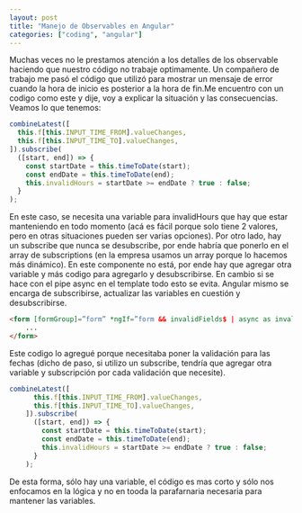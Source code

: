 ```yaml
---
layout: post
title: "Manejo de Observables en Angular"
categories: ["coding", "angular"]
---
```

Muchas veces no le prestamos atención a los detalles de los observable haciendo que nuestro código no trabaje optimamente. Un compañero de trabajo me pasó el código que utilizó para mostrar un mensaje de error cuando la hora de inicio es posterior a la hora de fin.<!--more-->Me encuentro con un codigo como este y dije, voy a explicar la situación y las consecuencias.
Veamos lo que tenemos:
```typescript
combineLatest([
  this.f[this.INPUT_TIME_FROM].valueChanges,
  this.f[this.INPUT_TIME_TO].valueChanges,
]).subscribe(
  ([start, end]) => {
    const startDate = this.timeToDate(start);
    const endDate = this.timeToDate(end);
    this.invalidHours = startDate >= endDate ? true : false;
  }
);
```
En este caso, se necesita una variable para invalidHours que hay que estar manteniendo en todo momento (acá es fácil porque solo tiene 2 valores, pero en otras situaciones pueden ser varias opciones).
Por otro lado, hay un subscribe que nunca se desubscribe, por ende habría que ponerlo en el array de subscriptions (en la empresa usamos un array porque lo hacemos más dinámico).
En este componente no está, por ende hay que agregar otra variable y más codigo para agregarlo y desubscribirse.
En cambio si se hace con el pipe async en el template todo esto se evita. Angular mismo se encarga de subscribirse, actualizar las variables en cuestión y desubscribirse.
```html
<form [formGroup]=”form” *ngIf=”form && invalidFields$ | async as invalidFields”>
    ...
</form>
```
Este codigo lo agregué porque necesitaba poner la validación para las fechas (dicho de paso, si utilizo un subscribe, tendría que agregar otra variable y subscripción por cada validación que necesite).
```typescript
combineLatest([
      this.f[this.INPUT_TIME_FROM].valueChanges,
      this.f[this.INPUT_TIME_TO].valueChanges,
    ]).subscribe(
      ([start, end]) => {
        const startDate = this.timeToDate(start);
        const endDate = this.timeToDate(end);
        this.invalidHours = startDate >= endDate ? true : false;
      }
    );
```
De esta forma, sólo hay una variable, el código es mas corto y sólo nos enfocamos en la lógica y no en tooda la parafarnaria necesaria para mantener las variables.